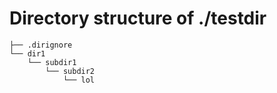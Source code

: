 # Directory structure of ./testdir

```
├── .dirignore
└── dir1
    └── subdir1
        └── subdir2
            └── lol
```
